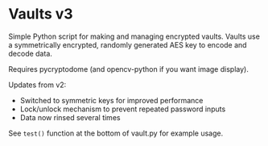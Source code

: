 # Vaults v3
Simple Python script for making and managing encrypted vaults. Vaults use a symmetrically encrypted, randomly generated AES key to encode and decode data.

Requires pycryptodome (and opencv-python if you want image display).

Updates from v2:
- Switched to symmetric keys for improved performance
- Lock/unlock mechanism to prevent repeated password inputs
- Data now rinsed several times

See `test()` function at the bottom of vault.py for example usage.
